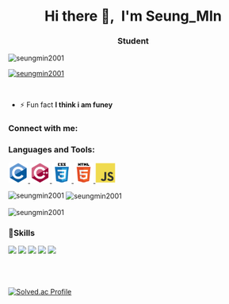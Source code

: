 

<h1 align="center">Hi there 👋,&nbsp I'm Seung_MIn</h1>
<h3 align="center">Student</h3>

<p align="left"> <img src="https://komarev.com/ghpvc/?username=seungmin2001&label=Profile%20views&color=0e75b6&style=flat" alt="seungmin2001" /> </p>

<p align="left"> <a href="https://github.com/ryo-ma/github-profile-trophy"><img src="https://github-profile-trophy.vercel.app/?username=seungmin2001" alt="seungmin2001" /></a> </p>

<p align="left"> <a href="https://twitter.com/" target="blank"><img src="https://img.shields.io/twitter/follow/?logo=twitter&style=for-the-badge" alt="" /></a> </p>

- ⚡ Fun fact **I think i am funey**

<h3 align="left">Connect with me:</h3>
<p align="left">
</p>

<h3 align="left">Languages and Tools:</h3>
<p align="left"> <a href="https://www.cprogramming.com/" target="_blank" rel="noreferrer"> <img src="https://raw.githubusercontent.com/devicons/devicon/master/icons/c/c-original.svg" alt="c" width="40" height="40"/> </a> <a href="https://www.w3schools.com/cpp/" target="_blank" rel="noreferrer"> <img src="https://raw.githubusercontent.com/devicons/devicon/master/icons/cplusplus/cplusplus-original.svg" alt="cplusplus" width="40" height="40"/> </a> <a href="https://www.w3schools.com/css/" target="_blank" rel="noreferrer"> <img src="https://raw.githubusercontent.com/devicons/devicon/master/icons/css3/css3-original-wordmark.svg" alt="css3" width="40" height="40"/> </a> <a href="https://www.w3.org/html/" target="_blank" rel="noreferrer"> <img src="https://raw.githubusercontent.com/devicons/devicon/master/icons/html5/html5-original-wordmark.svg" alt="html5" width="40" height="40"/> </a> <a href="https://developer.mozilla.org/en-US/docs/Web/JavaScript" target="_blank" rel="noreferrer"> <img src="https://raw.githubusercontent.com/devicons/devicon/master/icons/javascript/javascript-original.svg" alt="javascript" width="40" height="40"/> </a> </p>

<p><img align="left" src="https://github-readme-stats.vercel.app/api/top-langs?username=seungmin2001&show_icons=true&locale=en&layout=compact" alt="seungmin2001" /></p>

<p>&nbsp;<img align="center" src="https://github-readme-stats.vercel.app/api?username=seungmin2001&show_icons=true&locale=en" alt="seungmin2001" /></p>

<p><img align="center" src="https://github-readme-streak-stats.herokuapp.com/?user=seungmin2001&" alt="seungmin2001" /></p>






### :muscle:Skills
<div>
<img src="https://img.shields.io/badge/HTML5-E34F26?style=flat-square&logo=HTML5&logoColor=white" />
<img src="https://img.shields.io/badge/CSS3-1572B6?style=flat-square&logo=CSS3&logoColor=white" />
<img src="https://img.shields.io/badge/JavaScript-F7DF1E?style=flat-square&logo=JavaScript&logoColor=white" />
<img src="https://img.shields.io/badge/C-A8B9CC?style=flat-square&logo=C&logoColor=white" />
<img src="https://img.shields.io/badge/C++-00599C?style=flat-square&logo=C++&logoColor=white" />
 </div>
 <br><br><br>
 <!--[![Top Langs](https://github-readme-stats.vercel.app/api/top-langs/?username=SeungMin2001&layout=compact)](https://github.com/anuraghazra/github-readme-stats)-->
 
[![Solved.ac Profile](http://mazassumnida.wtf/api/v2/generate_badge?boj=dolkuji1)](https://solved.ac/dolkuji1/)
